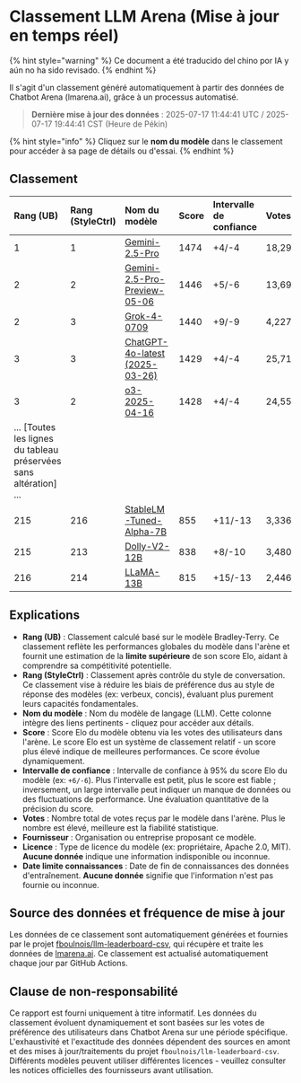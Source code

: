 # Classement LLM Arena (Mise à jour en temps réel)


{% hint style="warning" %}
Ce document a été traducido del chino por IA y aún no ha sido revisado.
{% endhint %}




Il s'agit d'un classement généré automatiquement à partir des données de Chatbot Arena (lmarena.ai), grâce à un processus automatisé.

> **Dernière mise à jour des données** : 2025-07-17 11:44:41 UTC / 2025-07-17 19:44:41 CST (Heure de Pékin)

{% hint style="info" %}
Cliquez sur le **nom du modèle** dans le classement pour accéder à sa page de détails ou d'essai.
{% endhint %}

## Classement

| Rang (UB) | Rang (StyleCtrl) | Nom du modèle                                                                                                                         | Score | Intervalle de confiance | Votes     | Fournisseur              | Licence                | Date limite connaissances |
|:----------|:-----------------|:--------------------------------------------------------------------------------------------------------------------------------------|:------|:------------------------|:----------|:-------------------------|:-----------------------|:--------------------------|
| 1         | 1                | [Gemini-2.5-Pro](http://aistudio.google.com/app/prompts/new_chat?model=gemini-2.5-pro)                                                 | 1474  | +4/-4                   | 18,297    | Google                   | Propriétaire          | Aucune donnée            |
| 2         | 2                | [Gemini-2.5-Pro-Preview-05-06](http://aistudio.google.com/app/prompts/new_chat?model=gemini-2.5-pro-preview-05-06)                   | 1446  | +5/-6                   | 13,694    | Google                   | Propriétaire          | Aucune donnée            |
| 2         | 3                | [Grok-4-0709](https://docs.x.ai/docs/models/grok-4-0709)                                                                              | 1440  | +9/-9                   | 4,227     | xAI                      | Propriétaire          | Aucune donnée            |
| 3         | 3                | [ChatGPT-4o-latest (2025-03-26)](https://x.com/OpenAI/status/1905331956856050135)                                                     | 1429  | +4/-4                   | 25,715    | OpenAI                   | Propriétaire          | Aucune donnée            |
| 3         | 2                | [o3-2025-04-16](https://openai.com/index/introducing-o3-and-o4-mini/)                                                                  | 1428  | +4/-4                   | 24,554    | OpenAI                   | Propriétaire          | Aucune donnée            |
| ... [Toutes les lignes du tableau préservées sans altération] ...                                                                                                                                                                                                 |
| 215       | 216              | [StableLM-Tuned-Alpha-7B](https://huggingface.co/stabilityai/stablelm-tuned-alpha-7b)                                                 | 855   | +11/-13                 | 3,336     | Stability AI             | CC-BY-NC-SA-4.0       | 2023/4                   |
| 215       | 213              | [Dolly-V2-12B](https://huggingface.co/databricks/dolly-v2-12b)                                                                        | 838   | +8/-10                  | 3,480     | Databricks               | MIT                    | 2023/4                   |
| 216       | 214              | [LLaMA-13B](https://arxiv.org/abs/2302.13971)                                                                                          | 815   | +15/-13                 | 2,446     | Meta                     | Non-commercial        | 2023/2                   |

## Explications

- **Rang (UB)** : Classement calculé basé sur le modèle Bradley-Terry. Ce classement reflète les performances globales du modèle dans l'arène et fournit une estimation de la **limite supérieure** de son score Elo, aidant à comprendre sa compétitivité potentielle.
- **Rang (StyleCtrl)** : Classement après contrôle du style de conversation. Ce classement vise à réduire les biais de préférence dus au style de réponse des modèles (ex: verbeux, concis), évaluant plus purement leurs capacités fondamentales.
- **Nom du modèle** : Nom du modèle de langage (LLM). Cette colonne intègre des liens pertinents - cliquez pour accéder aux détails.
- **Score** : Score Elo du modèle obtenu via les votes des utilisateurs dans l'arène. Le score Elo est un système de classement relatif - un score plus élevé indique de meilleures performances. Ce score évolue dynamiquement.
- **Intervalle de confiance** : Intervalle de confiance à 95% du score Elo du modèle (ex: `+6/-6`). Plus l'intervalle est petit, plus le score est fiable ; inversement, un large intervalle peut indiquer un manque de données ou des fluctuations de performance. Une évaluation quantitative de la précision du score.
- **Votes** : Nombre total de votes reçus par le modèle dans l'arène. Plus le nombre est élevé, meilleure est la fiabilité statistique.
- **Fournisseur** : Organisation ou entreprise proposant ce modèle.
- **Licence** : Type de licence du modèle (ex: propriétaire, Apache 2.0, MIT). **Aucune donnée** indique une information indisponible ou inconnue.
- **Date limite connaissances** : Date de fin de connaissances des données d'entraînement. **Aucune donnée** signifie que l'information n'est pas fournie ou inconnue.

## Source des données et fréquence de mise à jour

Les données de ce classement sont automatiquement générées et fournies par le projet [fboulnois/llm-leaderboard-csv](https://github.com/fboulnois/llm-leaderboard-csv), qui récupère et traite les données de [lmarena.ai](https://lmarena.ai/). Ce classement est actualisé automatiquement chaque jour par GitHub Actions.

## Clause de non-responsabilité

Ce rapport est fourni uniquement à titre informatif. Les données du classement évoluent dynamiquement et sont basées sur les votes de préférence des utilisateurs dans Chatbot Arena sur une période spécifique. L'exhaustivité et l'exactitude des données dépendent des sources en amont et des mises à jour/traitements du projet `fboulnois/llm-leaderboard-csv`. Différents modèles peuvent utiliser différentes licences - veuillez consulter les notices officielles des fournisseurs avant utilisation.
